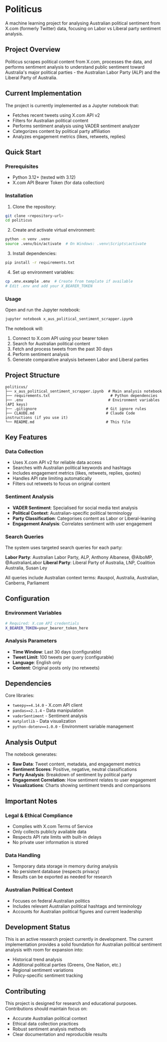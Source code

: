 # Politicus

A machine learning project for analysing Australian political sentiment from X.com (formerly Twitter) data, focusing on Labor vs Liberal party sentiment analysis.

## Project Overview

Politicus scrapes political content from X.com, processes the data, and performs sentiment analysis to understand public sentiment toward Australia's major political parties - the Australian Labor Party (ALP) and the Liberal Party of Australia.

## Current Implementation

The project is currently implemented as a Jupyter notebook that:
- Fetches recent tweets using X.com API v2
- Filters for Australian political content
- Performs sentiment analysis using VADER sentiment analyzer
- Categorizes content by political party affiliation
- Analyzes engagement metrics (likes, retweets, replies)

## Quick Start

### Prerequisites
- Python 3.12+ (tested with 3.12)
- X.com API Bearer Token (for data collection)

### Installation

1. Clone the repository:
```bash
git clone <repository-url>
cd politicus
```

2. Create and activate virtual environment:
```bash
python -m venv .venv
source .venv/bin/activate  # On Windows: .venv\Scripts\activate
```

3. Install dependencies:
```bash
pip install -r requirements.txt
```

4. Set up environment variables:
```bash
cp .env.example .env  # Create from template if available
# Edit .env and add your X_BEARER_TOKEN
```

### Usage

Open and run the Jupyter notebook:
```bash
jupyter notebook x_aus_political_sentiment_scrapper.ipynb
```

The notebook will:
1. Connect to X.com API using your bearer token
2. Search for Australian political content
3. Fetch and process tweets from the past 30 days
4. Perform sentiment analysis
5. Generate comparative analysis between Labor and Liberal parties

## Project Structure

```
politicus/
├── x_aus_political_sentiment_scrapper.ipynb  # Main analysis notebook
├── requirements.txt                           # Python dependencies
├── .env                                      # Environment variables (API keys)
├── .gitignore                               # Git ignore rules
├── CLAUDE.md                                # Claude Code instructions (if you use it)
└── README.md                                # This file
```

## Key Features

### Data Collection
- Uses X.com API v2 for reliable data access
- Searches with Australian political keywords and hashtags
- Includes engagement metrics (likes, retweets, replies, quotes)
- Handles API rate limiting automatically
- Filters out retweets to focus on original content

### Sentiment Analysis
- **VADER Sentiment**: Specialised for social media text analysis
- **Political Context**: Australian-specific political terminology
- **Party Classification**: Categorises content as Labor or Liberal-leaning
- **Engagement Analysis**: Correlates sentiment with user engagement

### Search Queries
The system uses targeted search queries for each party:

**Labor Party**: Australian Labor Party, ALP, Anthony Albanese, @AlboMP, @AustralianLabor
**Liberal Party**: Liberal Party of Australia, LNP, Coalition Australia, Susan Ley

All queries include Australian context terms: #auspol, Australia, Australian, Canberra, Parliament

## Configuration

### Environment Variables
```bash
# Required: X.com API credentials
X_BEARER_TOKEN=your_bearer_token_here
```

### Analysis Parameters
- **Time Window**: Last 30 days (configurable)
- **Tweet Limit**: 100 tweets per query (configurable)
- **Language**: English only
- **Content**: Original posts only (no retweets)

## Dependencies

Core libraries:
- `tweepy==4.14.0` - X.com API client
- `pandas==2.1.4` - Data manipulation
- `vaderSentiment` - Sentiment analysis
- `matplotlib` - Data visualization
- `python-dotenv==1.0.0` - Environment variable management

## Analysis Output

The notebook generates:
- **Raw Data**: Tweet content, metadata, and engagement metrics
- **Sentiment Scores**: Positive, negative, neutral classifications
- **Party Analysis**: Breakdown of sentiment by political party
- **Engagement Correlation**: How sentiment relates to user engagement
- **Visualizations**: Charts showing sentiment trends and comparisons

## Important Notes

### Legal & Ethical Compliance
- Complies with X.com Terms of Service
- Only collects publicly available data
- Respects API rate limits with built-in delays
- No private user information is stored

### Data Handling
- Temporary data storage in memory during analysis
- No persistent database (respects privacy)
- Results can be exported as needed for research

### Australian Political Context
- Focuses on federal Australian politics
- Includes relevant Australian political hashtags and terminology
- Accounts for Australian political figures and current leadership

## Development Status

This is an active research project currently in development. The current implementation provides a solid foundation for Australian political sentiment analysis with room for expansion into:
- Historical trend analysis
- Additional political parties (Greens, One Nation, etc.)
- Regional sentiment variations
- Policy-specific sentiment tracking

## Contributing

This project is designed for research and educational purposes. Contributions should maintain focus on:
- Accurate Australian political context
- Ethical data collection practices
- Robust sentiment analysis methods
- Clear documentation and reproducible results